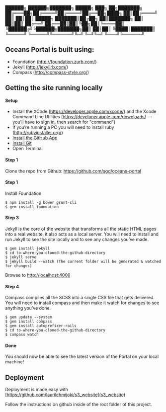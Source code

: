 

 ██████╗  ██████╗███████╗ █████╗ ███╗   ██╗███████╗
██╔═══██╗██╔════╝██╔════╝██╔══██╗████╗  ██║██╔════╝
██║   ██║██║     █████╗  ███████║██╔██╗ ██║███████╗
██║   ██║██║     ██╔══╝  ██╔══██║██║╚██╗██║╚════██║
╚██████╔╝╚██████╗███████╗██║  ██║██║ ╚████║███████║
 ╚═════╝  ╚═════╝╚══════╝╚═╝  ╚═╝╚═╝  ╚═══╝╚══════╝


## Oceans Portal is built using:

* Foundation (http://foundation.zurb.com/)
* Jekyll (http://jekyllrb.com/)
* Compass (http://compass-style.org/)

## Getting the site running locally

#### Setup
* Install the XCode (https://developer.apple.com/xcode/) and the Xcode Command Line Utilities (https://developer.apple.com/downloads/ — you'll have to sign in, then search for "command")
* If you’re running a PC you will need to install ruby (http://rubyinstaller.org/)
* [Install the GitHub App ](http://mac.github.com/)
* [Install Git](http://git-scm.com/downloads)
* Open Terminal

#### Step 1
Clone the repo from Github:
https://github.com/sgd/oceans-portal

#### Step 1
Install Foundation
```
$ npm install -g bower grunt-cli
$ gem install foundation
```

#### Step 3
Jekyll is the core of the website that transforms all the static HTML pages into a real website, it also acts as a local server. You will need to install and run Jekyll to see the site locally and to see any changes you’ve made.

```
$ gem install jekyll
$ cd to-where-you-cloned-the-github-directory
$ jekyll serve
$ jekyll build --watch (The current folder will be generated & watched for changes)
```

Browse to [http://localhost:4000](http://localhost:4000)

#### Step 4
Compass compiles all the SCSS into a single CSS file that gets delivered. You will need to install compass and then make it watch for changes to see anything you’ve done. 

```
$ gem update --system
$ gem install compass
$ gem install autoprefixer-rails
$ cd to-where-you-cloned-the-github-directory
$ compass watch
```

#### Done
You should now be able to see the latest version of the Portal on your local machine! 

## Deployment

Deployment is made easy with [https://github.com/laurilehmijoki/s3_website](s3_website)

Follow the instructions on github inside of the root folder of this project.